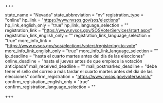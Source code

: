 +++

state_name = "Nevada"
state_abbreviation = "nv"
registration_type = "online"
hp_link = "https://www.nvsos.gov/sos/elections"
hp_link_english_only = "true"
hp_link_language_selection = ""
registration_link = "https://www.nvsos.gov/SOSVoterServices/start.aspx"
registration_link_english_only = ""
registration_link_language_selection = "true"
more_info_link = "https://www.nvsos.gov/sos/elections/voters/registering-to-vote"
more_info_link_english_only = "true"
more_info_link_language_selection = ""
ip_deadline = "hasta el cuarto martes antes del día de las elecciones"
online_deadline = "hasta el jueves antes de que empiece la votación anticipada"
mail_received_deadline = ""
mail_postmarked_deadline = "debe tener el sello del correo a más tardar el cuarto martes antes del día de las elecciones"
confirm_registration = "https://www.nvsos.gov/votersearch/"
confirm_registration_english_only = "true"
confirm_registration_language_selection = ""

+++
